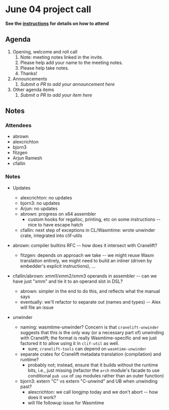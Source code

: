 # June 04 project call

**See the [instructions](../README.md) for details on how to attend**

## Agenda
1. Opening, welcome and roll call
    1. Note: meeting notes linked in the invite.
    1. Please help add your name to the meeting notes.
    1. Please help take notes.
    1. Thanks!
1. Announcements
    1. _Submit a PR to add your announcement here_
1. Other agenda items
    1. _Submit a PR to add your item here_

## Notes

### Attendees

- abrown
- alexcrichton
- bjorn3
- fitzgen
- Arjun Ramesh
- cfallin

### Notes

- Updates
  - alexcrichton: no updates
  - bjorn3: no updates
  - Arjun: no updates
  - abrown: progress on x64 assembler
    - custom hooks for regalloc, printing, etc on some instructions -- nice to
      have escape hatch
  - cfallin: next step of exceptions in CL/Wasmtime: wrote unwinder crate,
    integrated into clif-utils

- abrown: compiler builtins RFC -- how does it intersect with Cranelift?
  - fitzgen: depends on approach we take -- we might reuse Wasm translation
    entirely, we might need to build an inliner (driven by embedder's explicit
    instructions), ...

- cfallin/abrown: xmm1/xmm2/xmm3 operands in assembler -- can we have just
  "xmm" and tie it to an operand slot in DSL?
  - abrown: simpler in the end to do this, and reflects what the manual says
  - eventually: we'll refactor to separate out (names and types) -- Alex will
    file an issue

- unwinder
  - naming: wasmtime-unwinder? Concern is that `cranelift-unwinder` suggests
    that this is the only way (or a necessary part of) unwinding with
    Cranelift; the format is really Wasmtime-specific and we just factored it
    to allow using it in `clif-util` as well.
    - sure; `cranelift-tools` can depend on `wasmtime-unwinder`
  - separate crates for Cranelift metadata translation (compilation) and
    runtime?
    - probably not; instead, ensure that it builds without the runtime bits,
      i.e., just missing (refactor the `arch` module's facade to use
      conditional `pub use` of `imp` modules rather than an outer function)
  - bjorn3: extern "C" vs extern "C-unwind" and UB when unwinding past?
    - alexcrichton: we call longjmp today and we don't abort -- how does it
      work?
    - will file followup issue for Wasmtime
